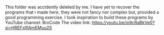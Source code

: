 This folder was accidently deleted by me.
I have yet to recover the programs that i made here, they were not fancy nor complex but, provided a good programming exercise.
I took inspiration to build these programs by YouTube channel: BroCode
The video link: https://youtu.be/ix9cRaBkVe0?si=HREFxlflAmEMuu2S